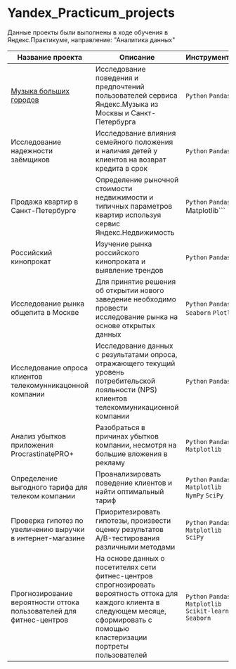 # Yandex_Practicum_projects

Данные проекты были выполнены в ходе обучения в Яндекс.Практикуме, направление: "Аналитика данных"

| Название проекта| Описание | Инструменты |
|----------|----------|----------|
| [Музыка больших городов](https://github.com/JuliaChap/Yandex_Practicum_projects/tree/main/big_city_music) | Исследование поведения и предпочтений пользователей сервиса Яндекс.Музыка из Москвы и Санкт-Петербурга  |```Python``` ```Pandas```   |
| Исследование надежности заёмщиков | Исследование влияния семейного положения и наличия детей у клиентов на возврат кредита в срок |```Python``` ```Pandas```   |
| Продажа квартир в Санкт-Петербурге   | Определение рыночной стоимости недвижимости и типичных параметров квартир используя сервис Яндекс.Недвижимость|```Python``` ```Pandas ```Matplotlib```   |
| Российский кинопрокат  | Изучение рынка российского кинопроката и выявление трендов |```Python``` ```Pandas```   |
| Исследование рынка общепита в Москве  | Для принятие решения об открытии нового заведение необходимо провести исследование рынка на основе открытых данных|```Python``` ```Pandas``` ```Seaborn``` ```Plotly```   |
| Исследование опроса клиентов телекомунникацонной компании    | Исследование данных с результатами опроса, отражающего текущий уровень потребительской лояльности (NPS) клиентов телекоммуникационной компании |```Python``` ```Pandas```   |
| Анализ убытков приложения ProcrastinatePRO+ | Разобраться в причинах убытков компании, несмотря на большие вложения в рекламу |```Python``` ```Pandas``` ```Matplotlib```   |
| Определение выгодного тарифа для телеком компании | Проанализировать поведение клиентов и найти оптимальный тариф |```Python``` ```Pandas``` ```Matplotlib``` ```NymPy``` ```SciPy```  |
| Проверка гипотез по увеличению выручки в интернет-магазине | Приоритезировать гипотезы, произвести оценку результатов A/B-тестирования различными методами |```Python``` ```Pandas``` ```Matplotlib``` ```SciPy```  |
| Прогнозирование вероятности оттока пользователей для фитнес-центров |На основе данных о посетителях сети фитнес-центров спрогнозировать вероятность оттока для каждого клиента в следующем месяце, сформировать с помощью кластеризации портреты пользователей  |```Python``` ```Pandas``` ```Matplotlib``` ```Scikit-learn``` ```Seaborn``` |

